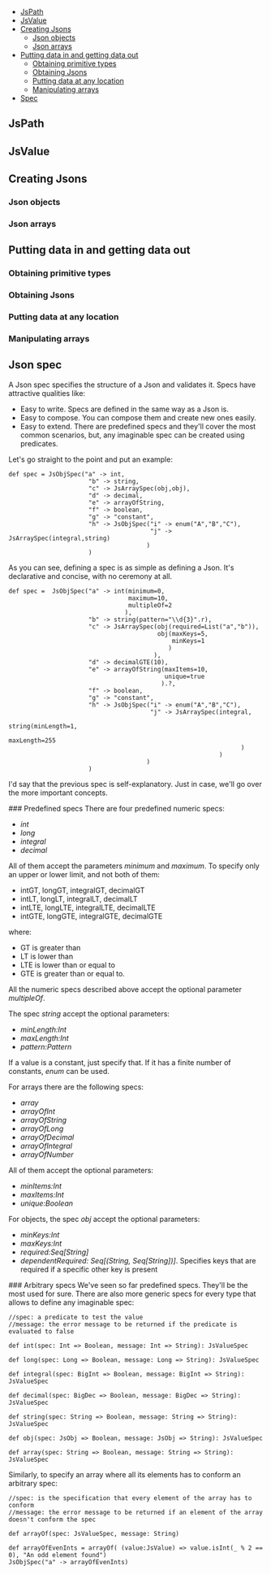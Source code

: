  - [JsPath](#jspath)
 - [JsValue](#jsvalue)
 - [Creating Jsons](#json-creation)
   - [Json objects](#json-obj-creation)
   - [Json arrays](#json-arr-creation)
 - [Putting data in and getting data out](#data-in-out)
   - [Obtaining primitive types](#obtaining-primitive-types)
   - [Obtaining Jsons](#obtaining-jsons)
   - [Putting data at any location](#putting-data-by-path)
   - [Manipulating arrays](#manipulating-arrays)
 - [Spec](#spec)
   
 
## <a name="jspath"></a> JsPath 
## <a name="jsvalue"></a> JsValue
## <a name="json-creation"></a> Creating Jsons
### <a name="json-obj-creation"></a> Json objects
### <a name="json-arr-creation"></a> Json arrays
## <a name="data-in-out"></a> Putting data in and getting data out
### <a name="obtaining-primitive-types"></a> Obtaining primitive types
### <a name="obtaining-jsons"></a> Obtaining Jsons
### <a name="putting-data-by-path"></a> Putting data at any location
### <a name="manipulating-arrays"></a> Manipulating arrays
## <a name="spec"></a> Json spec
A Json spec specifies the structure of a Json and validates it. Specs have attractive qualities like:
 * Easy to write. Specs are defined in the same way as a Json is.
 * Easy to compose. You can compose them and create new ones easily.
 * Easy to extend. There are predefined specs and they'll cover the most common scenarios, but, any imaginable
 spec can be created using predicates.
 
 Let's go straight to the point and put an example:
 
```
def spec = JsObjSpec("a" -> int,
                      "b" -> string,
                      "c" -> JsArraySpec(obj,obj),
                      "d" -> decimal,
                      "e" -> arrayOfString,
                      "f" -> boolean,
                      "g" -> "constant",
                      "h" -> JsObjSpec("i" -> enum("A","B","C"),
                                       "j" -> JsArraySpec(integral,string) 
                                      )
                      )
```

As you can see, defining a spec is as simple as defining a Json. It's declarative and
concise, with no ceremony at all. 

```
def spec =  JsObjSpec("a" -> int(minimum=0,
                                 maximum=10,
                                 multipleOf=2
                                ),
                      "b" -> string(pattern="\\d{3}".r),
                      "c" -> JsArraySpec(obj(required=List("a","b")),
                                         obj(maxKeys=5,
                                             minKeys=1
                                            )
                                        ),
                      "d" -> decimalGTE(10),
                      "e" -> arrayOfString(maxItems=10,
                                           unique=true
                                          ).?,
                      "f" -> boolean,
                      "g" -> "constant",
                      "h" -> JsObjSpec("i" -> enum("A","B","C"),
                                       "j" -> JsArraySpec(integral,
                                                          string(minLength=1,
                                                                 maxLength=255
                                                                )
                                                          ) 
                                      )
                      )
```

I'd say that the previous spec is self-explanatory. Just in case, we'll go over the more important
concepts.

###<a name="pspec"></a> Predefined specs
There are four predefined numeric specs:
 
 * _int_
 * _long_
 * _integral_
 * _decimal_
 
All of them accept the parameters _minimum_ and  _maximum_. To specify only an upper or lower limit, and not both of them:
 
 * intGT,  longGT,  integralGT,  decimalGT       
 * intLT,  longLT,  integralLT,  decimalLT       
 * intLTE, longLTE, integralLTE, decimalLTE      
 * intGTE, longGTE, integralGTE, decimalGTE      
 
where:
 
 * GT is greater than
 * LT is lower than
 * LTE is lower than or equal to
 * GTE is greater than or equal to.
 
All the numeric specs described above accept the optional parameter _multipleOf_.

The spec _string_ accept the optional parameters:
 
 * _minLength:Int_
 * _maxLength:Int_
 * _pattern:Pattern_

If a value is a constant, just specify that. If it has a finite number of constants, _enum_ can be used.

For arrays there are the following specs:
 
 * _array_
 * _arrayOfInt_
 * _arrayOfString_
 * _arrayOfLong_
 * _arrayOfDecimal_
 * _arrayOfIntegral_
 * _arrayOfNumber_
 
All of them accept the optional parameters:
 
 * _minItems:Int_
 * _maxItems:Int_ 
 * _unique:Boolean_
  
For objects, the spec _obj_ accept the optional parameters:

 * _minKeys:Int_
 * _maxKeys:Int_
 * _required:Seq[String]_
 * _dependentRequired: Seq[(String, Seq[String])]_. Specifies keys that are required if a specific other key is present

###<a name="aspec"></a> Arbitrary specs
 We've seen so far predefined specs. They'll be the most used for sure. There are also more generic
 specs for every type that allows to define any imaginable spec:     
           
```
//spec: a predicate to test the value
//message: the error message to be returned if the predicate is evaluated to false

def int(spec: Int => Boolean, message: Int => String): JsValueSpec

def long(spec: Long => Boolean, message: Long => String): JsValueSpec

def integral(spec: BigInt => Boolean, message: BigInt => String): JsValueSpec

def decimal(spec: BigDec => Boolean, message: BigDec => String): JsValueSpec

def string(spec: String => Boolean, message: String => String): JsValueSpec

def obj(spec: JsObj => Boolean, message: JsObj => String): JsValueSpec

def array(spec: String => Boolean, message: String => String): JsValueSpec
```     

Similarly, to specify an array where all its elements has to conform an arbitrary spec:

```
//spec: is the specification that every element of the array has to conform
//message: the error message to be returned if an element of the array doesn't conform the spec

def arrayOf(spec: JsValueSpec, message: String)
``` 


```
def arrayOfEvenInts = arrayOf( (value:JsValue) => value.isInt(_ % 2 == 0), "An odd element found")
JsObjSpec("a" -> arrayOfEvenInts)
``` 


 





